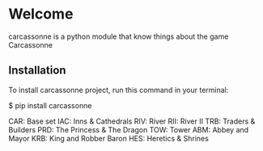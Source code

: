 # Welcome

carcassonne is a python module that know things about the game Carcassonne

## Installation

To install carcassonne project,
run this command in your terminal:

   $ pip install carcassonne

<!-- github-only -->

CAR: Base set
IAC: Inns & Cathedrals
RIV: River
RII: River II
TRB: Traders & Builders
PRD: The Princess & The Dragon
TOW: Tower
ABM: Abbey and Mayor
KRB: King and Robber Baron
HES: Heretics & Shrines
